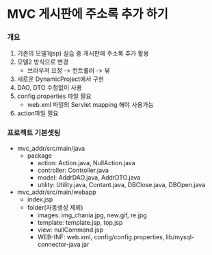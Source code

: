 # MVC 게시판에 주소록 추가 하기

### 개요

1. 기존의 모델1(jsp) 실습 중 게시판에 주소록 추가 활용
2. 모델2 방식으로 변경
   - 브라우저 요청 -> 컨트롤러  -> 뷰
3. 새로운 DynamicProject에서 구현
4. DAO, DTO 수정없이 사용
5. config.properties 파일 필요
   - web.xml 파일의 Servlet mapping 해야 사용가능
6. action파일 필요

### 프로젝트 기본셋팅

- mvc_addr/src/main/java
  - package
    - action: Action.java, NullAction.java
    - controller: Controller.java
    - model: AddrDAO.java, AddrDTO.java
    - utility: Utility.java, Contant.java, DBClose.java, DBOpen.java
- mvc_addr/src/main/webapp
  - index.jsp
  - folder(자동생성 제외)
    - images: img_chania.jpg, new.gif, re.jpg
    - template: template.jsp, top.jsp
    - view: nullCommand.jsp
    - WEB-INF: web.xml, config/config.properties, lib/mysql-connector-java.jar